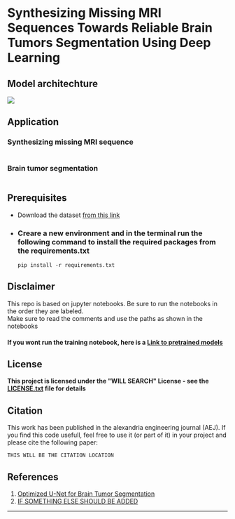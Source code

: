 # Synthesizing Missing MRI Sequences Towards Reliable Brain Tumors Segmentation Using Deep Learning

## Model architechture
<img src="https://github.com/A-shazli/MRI_SEQ_SYNTH/assets/61319952/fb9466d8-62a5-4c48-a48e-846a445dadcf">

## Application
### Synthesizing missing MRI sequence
<img href='https://github.com/A-shazli/MRI_SEQ_SYNTH/assets/61319952/d5491ec6-2c7c-4e4c-94cf-f33dc026b277'>

### Brain tumor segmentation
<img href='https://github.com/A-shazli/MRI_SEQ_SYNTH/assets/61319952/79b593fe-f21f-44de-b017-de68c7ce3a48'>


## Prerequisites
<ul>
  <li>Download the dataset <a href='https://www.med.upenn.edu/cbica/brats2021/#Data2'>from this link</a></li>
  <li>
    <h3>Creare a new environment and in the terminal run the following command to install the required packages from the requirements.txt</h3>

  ``` 
  pip install -r requirements.txt
  ```
  </li>
  
</ul>

## Disclaimer
<p>This repo is based on jupyter notebooks. Be sure to run the notebooks in the order they are labeled. <br>Make sure to read the comments and use the paths as shown in the notebooks</p>
<h4>If you wont run the training notebook, here is a <a href="https://drive.google.com/drive/u/0/folders/1x3xXbj5YS-8fWlt_ntTq0PHgIwDH_dbx">Link to pretrained models<a/><h4/>

## License
This project is licensed under the "WILL SEARCH" License - see the <a href='https://github.com/A-shazli/MRI_SEQ_SYNTH/blob/main/LICENSE'>LICENSE.txt</a> file for details

## Citation
<p>This work has been published in the alexandria engineering journal (AEJ). If you find this code usefull, feel free to use it (or part of it) in your project and please cite the following paper:</p>

```
THIS WILL BE THE CITATION LOCATION
```

## References
<ol>
  <li>
    <a href='https://github.com/NVIDIA/DeepLearningExamples/blob/master/PyTorch/Segmentation/nnUNet/notebooks/BraTS21.ipynb'>Optimized U-Net for Brain Tumor Segmentation<a/>
  </li>
      <li>
        <a href=''>IF SOMETHING ELSE SHOULD BE ADDED<a/>
      </li>
</ol>

<hr/>

